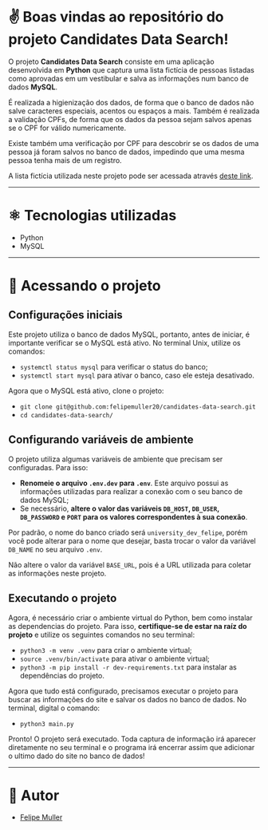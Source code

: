 # ✌️ Boas vindas ao repositório do projeto Candidates Data Search!

O projeto **Candidates Data Search** consiste em uma aplicação desenvolvida em **Python** que captura uma lista fictícia de pessoas listadas como aprovadas em um vestibular e salva as informações num banco de dados **MySQL**.

É realizada a higienização dos dados, de forma que o banco de dados não salve caracteres especiais, acentos ou espaços a mais. Também é realizada a validação CPFs, de forma que os dados da pessoa sejam salvos apenas se o CPF for válido numericamente.

Existe também uma verificação por CPF para descobrir se os dados de uma pessoa já foram salvos no banco de dados, impedindo que uma mesma pessoa tenha mais de um registro.

A lista fictícia utilizada neste projeto pode ser acessada através [deste link](https://sample-university-site.herokuapp.com/).

---

# ⚛️ Tecnologias utilizadas

- Python
- MySQL

---

# 👀 Acessando o projeto

## Configurações iniciais

Este projeto utiliza o banco de dados MySQL, portanto, antes de iniciar, é importante verificar se o MySQL está ativo. No terminal Unix, utilize os comandos:

- `systemctl status mysql` para verificar o status do banco;
- `systemctl start mysql` para ativar o banco, caso ele esteja desativado.

Agora que o MySQL está ativo, clone o projeto:

- `git clone git@github.com:felipemuller20/candidates-data-search.git`
- `cd candidates-data-search/`

## Configurando variáveis de ambiente

O projeto utiliza algumas variáveis de ambiente que precisam ser configuradas. Para isso:

- **Renomeie o arquivo `.env.dev` para `.env`**. Este arquivo possui as informações utilizadas para realizar a conexão com o seu banco de dados MySQL;
- Se necessário, **altere o valor das variáveis `DB_HOST`, `DB_USER`, `DB_PASSWORD` e `PORT` para os valores correspondentes à sua conexão**.

Por padrão, o nome do banco criado será `university_dev_felipe`, porém você pode alterar para o nome que desejar, basta trocar o valor da variável `DB_NAME` no seu arquivo `.env`.

Não altere o valor da variável `BASE_URL`, pois é a URL utilizada para coletar as informações neste projeto.

## Executando o projeto

Agora, é necessário criar o ambiente virtual do Python, bem como instalar as dependencias do projeto. Para isso, **certifique-se de estar na raíz do projeto** e utilize os seguintes comandos no seu terminal:

- `python3 -m venv .venv` para criar o ambiente virtual;
- `source .venv/bin/activate` para ativar o ambiente virtual;
- `python3 -m pip install -r dev-requirements.txt` para instalar as dependências do projeto.

Agora que tudo está configurado, precisamos executar o projeto para buscar as informações do site e salvar os dados no banco de dados. No terminal, digital o comando:

- `python3 main.py`

Pronto! O projeto será executado. Toda captura de informação irá aparecer diretamente no seu terminal e o programa irá encerrar assim que adicionar o ultimo dado do site no banco de dados!

---

# 👥 Autor
- [Felipe Muller](https://github.com/felipemuller20)
